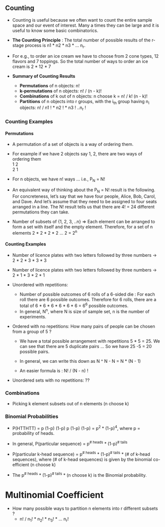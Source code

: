 ## Counting 

- Counting is useful because we often want to count the entire sample space and our event of interest. Many a times they can be large and it is useful to know some basic combinatorics.

- **The Counting Principle** : The total number of possible results of the r-stage process is n1 * n2 * n3 * ... n<sub>r</sub>.

- For e.g., to order an ice cream we have to choose from 2 cone types, 12 flavors and 7 toppings. So the total number of ways to order an ice cream is 2 * 12 * 7

- **Summary of Counting Results** 
    - **Permutations** of n objects: n!
    - **k-permutations** of n objects: n! / (n - k)!
    - **Combinations** of k out of n objects: n choose k = n! / k! (n - k)!
    - **Partitions** of n objects into r groups, with the i<sub>th</sub> group having n<sub>i</sub> objects: n! / n1 ! * n2 ! * n3 ! ..n<sub>r</sub> !

### Counting Examples 

#### Permutations

- A permutation of a set of objects is a way of ordering them.
- For example if we have 2 objects say 1, 2, there are two ways of ordering them <br/>
1 2<br/>
2 1

- For n objects, we have n! ways ... i.e., P<sub>N</sub> = N!

- An equivalent way of thinking about the P<sub>N</sub> = N! result is the following. For concreteness, let’s say that we have four people, Alice, Bob, Carol, and Dave. And let’s assume that they need to be assigned to four seats arranged in a line. The N! result tells us that there are 4! = 24 different permutations they can take.

- Number of subsets of {1, 2, 3, ..n} => Each element can be arranged to form a set with itself and the empty element. Therefore, for a set of n elements 2 * 2 * 2 * 2 ... 2 = 2<sup>n</sup>


#### Counting Examples
- Number of licence plates with two letters followed by three numbers -> 2 * 2 * 3 * 3 * 3

- Number of licence plates with two letters followed by three numbers -> 2 * 1 * 3 * 2 * 1

- Unordered with repetitions:
    - Number of possible outcomes of 6 rolls of a 6-sided die : For each roll there are 6 possible outcomes. Therefore for 6 rolls, there are a total of 6 * 6 * 6 * 6 * 6 * 6 = 6<sup>6</sup> possible outcomes.
    - In general, N<sup>n</sup>, where N is size of sample set, n is the number of experiments.

- Ordered with no repetitions:
How many pairs of people can be chosen from a group of 5 ? 
    - We have a total possible arrangement with repetitions 5 * 5 = 25. We can see that there are 5 duplicate pairs ... So we have 25 -5 = 20 possible pairs.

    - In general, we can write this down as N ^ N - N = N  * (N - 1)

    - An easier formula is : N! / (N - n) !

- Unordered sets with no repetitions: ??

### Combinations

- Picking k element subsets out of n elements (n choose k)

### Binomial Probabilities

- P(HTTHTT) = p (1-p) (1-p) p (1-p) (1-p) = p<sup>2</sup> * (1-p)<sup>4</sup>, where p = probability of heads.

- In general, P(particular sequence) = p<sup># heads</sup> * (1-p)<sup># tails</sup>

- P(particular k-head sequence) = p<sup># heads</sup> * (1-p)<sup># tails</sup> * (# of k-head sequences), where (# of k-head sequences) is given by the binomial co-efficient (n choose k)

- The p<sup># heads</sup> * (1-p)<sup># tails</sup> * (n choose k) is the Binomial probability.

# Multinomial Coefficient
- How many possible ways to partition n elements into r different subsets ?
    - n! /  n<sub>1</sub>! * n<sub>2</sub>! * n<sub>3</sub>! * ... n<sub>r</sub>! 


